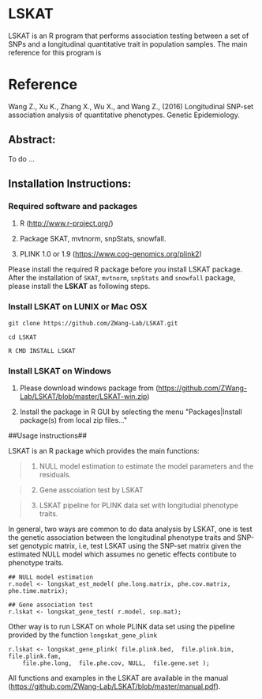 # LSKAT

LSKAT is an R program that performs association testing between a set of SNPs and a longitudinal quantitative trait in population samples. The main reference for this program is

# Reference

Wang Z., Xu K., Zhang X., Wu X., and Wang Z., (2016) Longitudinal SNP-set association analysis of quantitative phenotypes. Genetic Epidemiology.

## Abstract:

To do ...

## Installation Instructions:

### Required software and packages
    
1. R (http://www.r-project.org/)
    
2. Package SKAT, mvtnorm, snpStats, snowfall.
    
3. PLINK 1.0 or 1.9 (https://www.cog-genomics.org/plink2)

Please install the required R package before you install LSKAT package. After the  installation of `SKAT`, `mvtnorm`, `snpStats` and `snowfall` package, please install the **LSKAT** as following steps.

 
### Install LSKAT on LUNIX or Mac OSX

```
git clone https://github.com/ZWang-Lab/LSKAT.git

cd LSKAT

R CMD INSTALL LSKAT

```

### Install LSKAT on Windows

1) Please download windows package from (https://github.com/ZWang-Lab/LSKAT/blob/master/LSKAT-win.zip)

2) Install the package in R GUI by selecting the menu "Packages|Install package(s) from local zip files..."

##Usage instructions##

LSKAT is an R package which provides the main functions:

> 1) NULL model estimation to estimate the model parameters and the residuals.

> 2) Gene asscoiation test by LSKAT

> 3) LSKAT pipeline for PLINK data set with longitudial phenotype traits.


In general, two ways are common to do data analysis by LSKAT, one is test the genetic association between the longitudinal phenotype traits and SNP-set genotypic matrix, i.e, test LSKAT using the SNP-set matrix given the estimated NULL model which assumes no genetic effects contibute to phenotype traits.


```
## NULL model estimation
r.nodel <- longskat_est_model( phe.long.matrix, phe.cov.matrix, phe.time.matrix);

## Gene association test
r.lskat <- longskat_gene_test( r.model, snp.mat);
```

Other way is to run LSKAT on whole PLINK data set using the pipeline provided by the function `longskat_gene_plink`


```
r.lskat <- longskat_gene_plink( file.plink.bed,  file.plink.bim,  file.plink.fam,  
    file.phe.long,  file.phe.cov, NULL,  file.gene.set );
```

All functions and examples in the LSKAT are available in the manual (https://github.com/ZWang-Lab/LSKAT/blob/master/manual.pdf).
